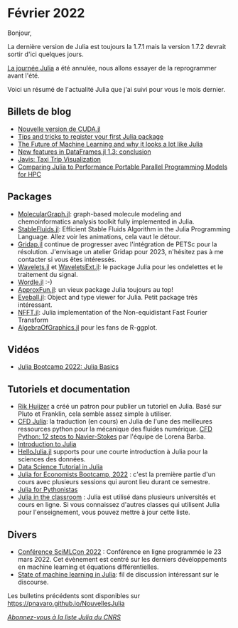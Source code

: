 # Février 2022 

Bonjour,

La dernière version de Julia est toujours la 1.7.1 mais la version 1.7.2 devrait sortir d'ici quelques jours.

[La journée Julia](https://calcul.math.cnrs.fr/2022-01-journee-julia-calcul.html#programme) a été annulée, nous allons essayer de la reprogrammer avant l'été.

Voici un résumé de l'actualité Julia que j'ai suivi pour vous le mois dernier.

## Billets de blog

- [Nouvelle version de CUDA.jl](https://juliagpu.org/post/2022-01-28-cuda_3.5_3.8/)
- [Tips and tricks to register your first Julia package](https://sdobber.github.io/juliapackage/)
- [The Future of Machine Learning and why it looks a lot like Julia](https://towardsdatascience.com/the-future-of-machine-learning-and-why-it-looks-a-lot-like-julia-a0e26b51f6a6)
- [New features in DataFrames.jl 1.3: conclusion](https://bkamins.github.io/julialang/2022/01/07/release13.html)
- [Javis: Taxi Trip Visualization](https://opensourc.es/blog/javis-taxi-trip-visualization/)
- [Comparing Julia to Performance Portable Parallel Programming Models for HPC ](https://www.nextplatform.com/2022/01/05/strong-showing-for-julia-across-hpc-platforms/)

## Packages

- [MolecularGraph.jl](https://github.com/mojaie/MolecularGraph.jl): graph-based molecule modeling and chemoinformatics analysis toolkit fully implemented in Julia.
- [StableFluids.jl](https://github.com/Ceyron/StableFluids.jl): Efficient Stable Fluids Algorithm in the Julia Programming Language. Allez voir les animations, cela vaut le détour.
- [Gridap.jl](https://github.com/gridap/Gridap.jl) continue de progresser avec l'intégration de PETSc pour la résolution. J'envisage un atelier Gridap pour 2023, n'hésitez pas à me contacter si vous êtes intéressés.
- [Wavelets.jl](https://github.com/JuliaDSP/Wavelets.jl) et [WaveletsExt.jl](https://github.com/UCD4IDS/WaveletsExt.jl): le package Julia pour les ondelettes et le traitement du signal.
- [Wordle.jl](https://github.com/johnmyleswhite/Wordle.jl) :-)
- [ApproxFun.jl](https://github.com/JuliaApproximation/ApproxFun.jl): un vieux package Julia toujours au top!
- [Eyeball.jl](https://github.com/tshort/Eyeball.jl): Object and type viewer for Julia. Petit package très intéressant.
- [NFFT.jl](https://github.com/JuliaMath/NFFT.jl): Julia implementation of the Non-equidistant Fast Fourier Transform 
- [AlgebraOfGraphics.jl](https://github.com/JuliaPlots/AlgebraOfGraphics.jl) pour les fans de R-ggplot.


## Vidéos

- [Julia Bootcamp 2022: Julia Basics](https://youtu.be/BnTYMOOPEzw)


## Tutoriels et documentation

- [Rik Huijzer](https://rikhuijzer.github.io/JuliaTutorialsTemplate/) a créé un patron pour publier un tutoriel en Julia. Basé sur Pluto et Franklin, cela semble assez simple à utiliser.
- [CFD Julia](https://github.com/miguelraz/CFDJulia): la traduction (en cours) en Julia de l'une des meilleures ressources python pour la mécanique des fluides numérique. [CFD Python: 12 steps to Navier-Stokes](https://lorenabarba.com/blog/cfd-python-12-steps-to-navier-stokes/) par l'équipe de Lorena Barba.
- [Introduction to Julia](https://www.supplychaindataanalytics.com/introduction-to-julia/)
- [HelloJulia.jl](https://github.com/ablaom/HelloJulia.jl) supports pour une courte introduction à Julia pour la sciences des données.
- [Data Science Tutorial in Julia](https://juliaai.github.io/DataScienceTutorials.jl/)
- [Julia for Economists Bootcamp, 2022](https://github.com/cpfiffer/julia-bootcamp-2022) : c'est la première partie d'un cours avec plusieurs sessions qui auront lieu durant ce semestre.
- [Julia for Pythonistas](https://colab.research.google.com/github/ageron/julia_notebooks/blob/master/Julia_for_Pythonistas.ipynb)
- [Julia in the classroom](https://github.com/JuliaLang/www.julialang.org/blob/3a2bbffdaec5540007b1e6b888f21ee59ef9abf9/learning/classes.md) : Julia est utilisé dans plusieurs universités et cours en ligne. Si vous connaissez d'autres classes qui utilisent Julia pour l'enseignement, vous pouvez mettre à jour cette liste.

## Divers

- [Conférence SciMLCon 2022](https://scimlcon.org/2022/cfp/) : Conférence en ligne programmée le 23 mars 2022. Cet évènement est centré sur les derniers dévéloppements en machine learning et équations différentielles.
- [State of machine learning in Julia](https://discourse.julialang.org/t/state-of-machine-learning-in-julia/74385): fil de discussion intéressant sur le discourse.

Les bulletins précédents sont disponibles sur https://pnavaro.github.io/NouvellesJulia

[*Abonnez-vous à la liste Julia du CNRS*](https://listes.services.cnrs.fr/wws/subscribe/julia)
